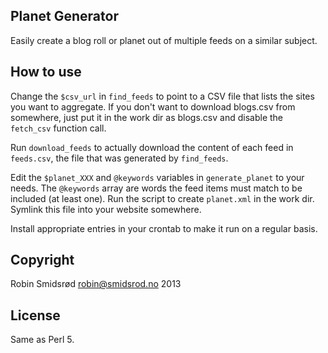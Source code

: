 Planet Generator
----------------

Easily create a blog roll or planet out of multiple feeds on a similar
subject.

How to use
----------

Change the `$csv_url` in `find_feeds` to point to a CSV file that lists the
sites you want to aggregate.  If you don't want to download blogs.csv from
somewhere, just put it in the work dir as blogs.csv and disable the
`fetch_csv` function call.

Run `download_feeds` to actually download the content of each feed in
`feeds.csv`, the file that was generated by `find_feeds`.

Edit the `$planet_XXX` and `@keywords` variables in `generate_planet` to
your needs.  The `@keywords` array are words the feed items must match to be
included (at least one).  Run the script to create `planet.xml` in the work
dir.  Symlink this file into your website somewhere.

Install appropriate entries in your crontab to make it run on a regular
basis.

Copyright
---------

Robin Smidsrød <robin@smidsrod.no> 2013

License
-------

Same as Perl 5.
